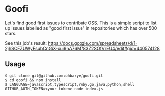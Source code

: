 # Goofi

Let's find good first issues to contribute OSS. This is a simple script to list up issues labelled as "good first issue" in repositories which has over 500 stars.

See this job's result: https://docs.google.com/spreadsheets/d/1-2jhSCFZUWyFsubCnGiX-xui9nA76M783Z2SOfVrEU4/edit#gid=440574128

## Usage

```
$ git clone git@github.com:ohbarye/goofi.git
$ cd goofi && npm install
$ LANGUAGE=javascript,typescript,ruby,go,java,python,shell GITHUB_AUTH_TOKEN=<your token> node index.js
```
